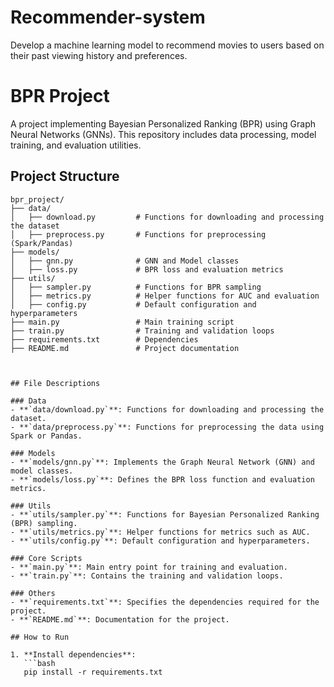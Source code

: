 # Recommender-system
Develop a machine learning model to recommend movies to users based on their past viewing history and preferences.

# BPR Project

A project implementing Bayesian Personalized Ranking (BPR) using Graph Neural Networks (GNNs). This repository includes data processing, model training, and evaluation utilities.

## Project Structure

```plaintext
bpr_project/
├── data/
│   ├── download.py         # Functions for downloading and processing the dataset
│   ├── preprocess.py       # Functions for preprocessing (Spark/Pandas)
├── models/
│   ├── gnn.py              # GNN and Model classes
│   ├── loss.py             # BPR loss and evaluation metrics
├── utils/
│   ├── sampler.py          # Functions for BPR sampling
│   ├── metrics.py          # Helper functions for AUC and evaluation
│   ├── config.py           # Default configuration and hyperparameters
├── main.py                 # Main training script
├── train.py                # Training and validation loops
├── requirements.txt        # Dependencies
├── README.md               # Project documentation



## File Descriptions

### Data
- **`data/download.py`**: Functions for downloading and processing the dataset.
- **`data/preprocess.py`**: Functions for preprocessing the data using Spark or Pandas.

### Models
- **`models/gnn.py`**: Implements the Graph Neural Network (GNN) and model classes.
- **`models/loss.py`**: Defines the BPR loss function and evaluation metrics.

### Utils
- **`utils/sampler.py`**: Functions for Bayesian Personalized Ranking (BPR) sampling.
- **`utils/metrics.py`**: Helper functions for metrics such as AUC.
- **`utils/config.py`**: Default configuration and hyperparameters.

### Core Scripts
- **`main.py`**: Main entry point for training and evaluation.
- **`train.py`**: Contains the training and validation loops.

### Others
- **`requirements.txt`**: Specifies the dependencies required for the project.
- **`README.md`**: Documentation for the project.

## How to Run

1. **Install dependencies**:
   ```bash
   pip install -r requirements.txt


